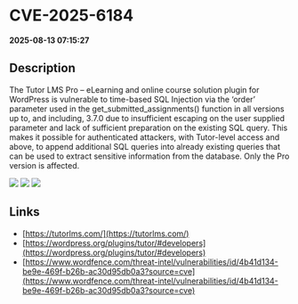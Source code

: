 # CVE-2025-6184

**2025-08-13 07:15:27**

## Description
The Tutor LMS Pro – eLearning and online course solution plugin for WordPress is vulnerable to time-based SQL Injection via the ‘order’ parameter used in the get_submitted_assignments() function in all versions up to, and including, 3.7.0 due to insufficient escaping on the user supplied parameter and lack of sufficient preparation on the existing SQL query.  This makes it possible for authenticated attackers, with Tutor-level access and above, to append additional SQL queries into already existing queries that can be used to extract sensitive information from the database. Only the Pro version is affected.

![](https://img.shields.io/static/v1?label=Score&message=8.8&color=red)
![](https://img.shields.io/static/v1?label=Severity&message=HIGH&color=red)
![](https://img.shields.io/static/v1?label=CWE&message=SQL&color=green)

## Links
- [https://tutorlms.com/](https://tutorlms.com/)
- [https://wordpress.org/plugins/tutor/#developers](https://wordpress.org/plugins/tutor/#developers)
- [https://www.wordfence.com/threat-intel/vulnerabilities/id/4b41d134-be9e-469f-b26b-ac30d95db0a3?source=cve](https://www.wordfence.com/threat-intel/vulnerabilities/id/4b41d134-be9e-469f-b26b-ac30d95db0a3?source=cve)
